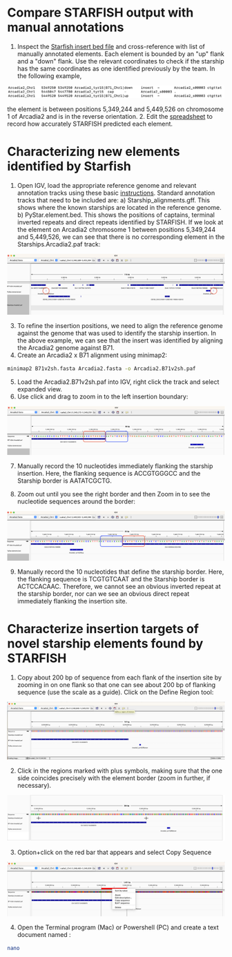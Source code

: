# Compare STARFISH output with manual annotations
1. Inspect the [Starfish insert bed file](/data/PyStar.insert.bed) and cross-reference with list of manually annotated elements. Each element is bounded by an "up" flank and a "down" flank. Use the relevant coordinates to check if the starship has the same coordinates as one identified previously by the team. In the following example,

![insert3.png](/data/insert3.png)

the element is between positions 5,349,244 and 5,449,526 on chromosome 1 of Arcadia2 and is in the reverse orientation. 
2. Edit the [spreadsheet](https://luky.sharepoint.com/:x:/r/sites/MANUSCRIPTs791/_layouts/15/Doc.aspx?sourcedoc=%7BB57224E1-CBC8-4399-9C2E-5D714591317C%7D&file=Starship_validation.xlsx&action=default&mobileredirect=true) to record how accurately STARFISH predicted each element.

# Characterizing new elements identified by Starfish
1. Open IGV, load the appropriate reference genome and relevant annotation tracks using these basic [instructions](https://github.com/drdna/StarshipElements/blob/main/UsingIGV.md). Standard annotation tracks that need to be included are:
a) Starship_alignments.gff. This shows where the known starships are located in the reference genome.
b) PyStar.element.bed. This shows the positions of captains, terminal inverted repeats and direct repeats identified by STARFISH. If we look at the element on Arcadia2 chromosome 1 between positions 5,349,244 and 5,449,526, we can see that there is no corresponding element in the Starships.Arcadia2.paf track:

![NewStarship.png](/data/NewStarship.png)

3. To refine the insertion positions, we need to align the reference genome against the genome that was used to identify the starship insertion. In the above example, we can see that the insert was identified by aligning the Arcadia2 genome against B71.
4. Create an Arcadia2 x B71 alignment using minimap2:
```bash
minimap2 B71v2sh.fasta Arcadia2.fasta -o Arcadia2.B71v2sh.paf
```
5. Load the Arcadia2.B71v2sh.paf into IGV, right click the track and select expanded view.
6. Use click and drag to zoom in to the left insertion boundary:

![LeftBorder.png](/data/LeftBorder.png)

7. Manually record the 10 nucleotides immediately flanking the starship insertion. Here, the flanking sequence is ACCGTGGGCC and the Starship border is AATATCGCTG.

8. Zoom out until you see the right border and then Zoom in to see the nucleotide sequences around the border:

![RightBorder.png](/data/RightBorder.png)

9. Manually record the 10 nucleotides that define the starship border. Here, the flanking sequence is TCGTGTCAAT and the Starship border is ACTCCACAAC. Therefore, we cannot see an obvious inverted repeat at the starship border, nor can we see an obvious direct repeat immediately flanking the insertion site.

# Characterize insertion targets of novel starship elements found by STARFISH
1. Copy about 200 bp of sequence from each flank of the insertion site by zooming in on one flank so that one can see about 200 bp of flanking sequence (use the scale as a guide). Click on the Define Region tool:

![DefineRegion.png](/data/DefineRegion.png)

2. Click in the regions marked with plus symbols, making sure that the one side coincides precisely with the element border (zoom in further, if necessary).

![SelectRegion.png](/data/SelectRegion.png)

3. Option+click on the red bar that appears and select Copy Sequence

![CopySequence.png](/data/CopySequence.png)

4. Open the Terminal program (Mac) or Powershell (PC) and create a text document named :
```bash
nano
